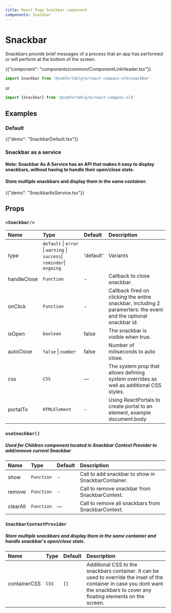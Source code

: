 ```yaml
---
title: React Page Snackbar component
components: Snackbar
---
```


# Snackbar

<p class="description">Snackbars provide brief messages of a process that an app has performed or will perform at the bottom of the screen.</p>

{{"component": "components/common/ComponentLinkHeader.tsx"}}

```jsx
import Snackbar from '@comfortdelgro/react-compass-old/snackbar'
```

or

```jsx
import {Snackbar} from '@comfortdelgro/react-compass-old'
```

## Examples

### Default

{{"demo": "SnackbarDefault.tsx"}}

### Snackbar as a service

#### Note: Snackbar As A Service has an API that makes it easy to display snackbars, without having to handle their open/close state.

#### Store multiple snackbars and display them in the same container.

{{"demo": "SnackbarAsService.tsx"}}

## Props

### `<Snackbar/>`

| Name        | Type                                                                    | Default   | Description                                                                                                      |
| :---------- | :---------------------------------------------------------------------- | :-------- | :--------------------------------------------------------------------------------------------------------------- |
| type        | `default` \| `error` \| `warning` \| `success`\| `reminder`\| `ongoing` | 'default' | Variants                                                                                                         |
| handleClose | `Function`                                                              | -         | Callback to close snackbar.                                                                                      |
| onClick     | `Function`                                                              | -         | Callback fired on clicking the entire snackbar, including 2 paramerters: the event and the optional snackbar id. |
| isOpen      | `boolean`                                                               | false     | The snackbar is visible when true.                                                                               |
| autoClose   | `false` \| `number`                                                     | false     | Number of miliseconds to auto close.                                                                             |
| css         | `CSS`                                                                   | —         | The system prop that allows defining system overrides as well as additional CSS styles.                          |
| portalTo    | `HTMLElement`                                                           | -         | Using ReactPortals to create portal to an element, example document.body                                         |

### `useSnackbar()`

##### Used for Children component located in Snackbar Context Provider to add/remove current Snackbar

| Name     | Type       | Default | Description                                        |
| :------- | :--------- | :------ | :------------------------------------------------- |
| show     | `Function` | -       | Call to add snackbar to show in SnackbarContainer. |
| remove   | `Function` | -       | Call to remove snackbar from SnackbarContext.      |
| clearAll | `Function` | —       | Call to remove all snackbars from SnackbarContext. |

### `SnackbarContextProvider`

##### Store multiple snackbars and display them in the same container and handle snackbar's open/close state.

| Name         | Type  | Default | Description                                                                                                                                                                        |
| :----------- | :---- | :------ | :--------------------------------------------------------------------------------------------------------------------------------------------------------------------------------- |
| containerCSS | `CSS` | `{}`    | Additional CSS to the snackbars container. It can be used to override the inset of the container in case you dont want the snackbars to cover any floating elements on the screen. |
